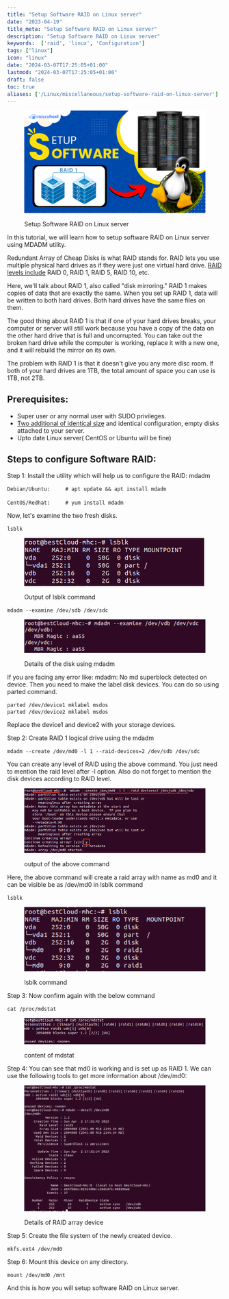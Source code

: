 ```yaml
---
title: "Setup Software RAID on Linux server"
date: "2023-04-19"
title_meta: "Setup Software RAID on Linux server"
description: "Setup Software RAID on Linux server"
keywords:  ['raid', 'linux', 'Configuration']
tags: ["linux"]
icon: "linux"
date: "2024-03-07T17:25:05+01:00"
lastmod: "2024-03-07T17:25:05+01:00" 
draft: false
toc: true
aliases: ['/Linux/miscellaneous/setup-software-raid-on-linux-server']
---
```


<figure>

![Setup Software RAID on Linux server](images/Setup-Software-RAID-on-Linux-server.png)

<figcaption>

Setup Software RAID on Linux server

</figcaption>

</figure>

In this tutorial, we will learn how to setup software RAID on Linux server using MDADM utility.

Redundant Array of Cheap Disks is what RAID stands for. RAID lets you use multiple physical hard drives as if they were just one virtual hard drive. [RAID levels include](https://en.wikipedia.org/wiki/Standard_RAID_levels) RAID 0, RAID 1, RAID 5, RAID 10, etc.

Here, we'll talk about RAID 1, also called "disk mirroring." RAID 1 makes copies of data that are exactly the same. When you set up RAID 1, data will be written to both hard drives. Both hard drives have the same files on them.

The good thing about RAID 1 is that if one of your hard drives breaks, your computer or server will still work because you have a copy of the data on the other hard drive that is full and uncorrupted. You can take out the broken hard drive while the computer is working, replace it with a new one, and it will rebuild the mirror on its own.

The problem with RAID 1 is that it doesn't give you any more disc room. If both of your hard drives are 1TB, the total amount of space you can use is 1TB, not 2TB.

## Prerequisites:

- Super user or any normal user with SUDO privileges.
- [Two additional of identical size](https://utho.com/docs/tutorial/how-to-add-additional-storage-in-the-cloud/) and identical configuration, empty disks attached to your server.
- Upto date Linux server( CentOS or Ubuntu will be fine)

## Steps to configure Software RAID:

Step 1: Install the utility which will help us to configure the RAID: mdadm

```
Debian/Ubuntu:     # apt update && apt install mdadm

CentOS/Redhat:     # yum install mdadm
```

Now, let's examine the two fresh disks.

```
lsblk
```
<figure>

![Output of lsblk command](images/image-907.png)

<figcaption>

Output of lsblk command

</figcaption>

</figure>

```
mdadm --examine /dev/sdb /dev/sdc
```
<figure>

![Details of the disk using mdadm](images/image-908.png)

<figcaption>

Details of the disk using mdadm

</figcaption>

</figure>

If you are facing any error like: mdadm: No md superblock detected on device. Then you need to make the label disk devices. You can do so using parted command.

```
parted /dev/device1 mklabel msdos 
parted /dev/device2 mklabel msdos
```
Replace the device1 and device2 with your storage devices.

Step 2: Create RAID 1 logical drive using the mdadm

```
mdadm --create /dev/md0 -l 1 --raid-devices=2 /dev/sdb /dev/sdc
```
You can create any level of RAID using the above command. You just need to mention the raid level after -l option. Also do not forget to mention the disk devices according to RAID level.

<figure>

![](images/image-909.png)

<figcaption>

output of the above command

</figcaption>

</figure>

Here, the above command will create a raid array with name as md0 and it can be visible be as /dev/md0 in lsblk command

```
lsblk
```
<figure>

![lsblk command](images/image-910.png)

<figcaption>

lsblk command

</figcaption>

</figure>

Step 3: Now confirm again with the below command

```
cat /proc/mdstat
```
<figure>

![content of mdstat ](images/image-911.png)

<figcaption>

content of mdstat

</figcaption>

</figure>

Step 4: You can see that md0 is working and is set up as RAID 1. We can use the following tools to get more information about /dev/md0:

<figure>

![Details of RAID array device](images/image-912.png)

<figcaption>

Details of RAID array device

</figcaption>

</figure>

Step 5: Create the file system of the newly created device.

```
mkfs.ext4 /dev/md0
```
Step 6: Mount this device on any directory.

```
mount /dev/md0 /mnt
```
And this is how you will setup software RAID on Linux server.
